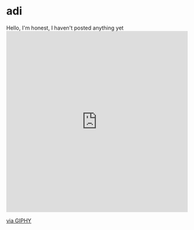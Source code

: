 # adi
Hello, I'm honest, I haven't posted anything yet  <iframe src="https://giphy.com/embed/HscDLzkO8EOTmgkhQP" width="480" height="480" frameBorder="0" class="giphy-embed" allowFullScreen></iframe><p><a href="https://giphy.com/gifs/thecodingspacerd-code-coder-lets-HscDLzkO8EOTmgkhQP">via GIPHY</a></p>
